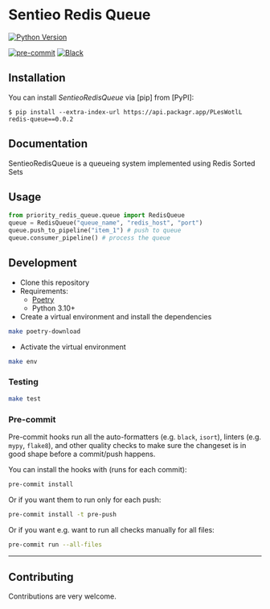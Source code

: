 # Sentieo Redis Queue

[![Python Version](https://img.shields.io/pypi/pyversions/sentieos3)][python version]

[![pre-commit](https://img.shields.io/badge/pre--commit-enabled-brightgreen?logo=pre-commit&logoColor=white)][pre-commit]
[![Black](https://img.shields.io/badge/code%20style-black-000000.svg)][black]

[python version]: https://pypi.org/project/sentieos3
[tests]: https://github.com/ShubhamBansal1997/sentieos3/actions?workflow=Tests
[codecov]: https://app.codecov.io/gh/ShubhamBansal1997/sentieos3
[pre-commit]: https://github.com/pre-commit/pre-commit
[black]: https://github.com/psf/black

## Installation

You can install _SentieoRedisQueue_ via [pip] from [PyPI]:

```console
$ pip install --extra-index-url https://api.packagr.app/PLesWotlL redis-queue==0.0.2
```

## Documentation

SentieoRedisQueue is a queueing system implemented using Redis Sorted Sets

## Usage

```python
from priority_redis_queue.queue import RedisQueue
queue = RedisQueue("queue_name", "redis_host", "port")
queue.push_to_pipeline("item_1") # push to queue
queue.consumer_pipeline() # process the queue
```

## Development

- Clone this repository
- Requirements:
  - [Poetry](https://python-poetry.org/)
  - Python 3.10+
- Create a virtual environment and install the dependencies

```sh
make poetry-download
```

- Activate the virtual environment

```sh
make env
```

### Testing

```sh
make test
```

### Pre-commit

Pre-commit hooks run all the auto-formatters (e.g. `black`, `isort`), linters (e.g. `mypy`, `flake8`), and other quality
checks to make sure the changeset is in good shape before a commit/push happens.

You can install the hooks with (runs for each commit):

```sh
pre-commit install
```

Or if you want them to run only for each push:

```sh
pre-commit install -t pre-push
```

Or if you want e.g. want to run all checks manually for all files:

```sh
pre-commit run --all-files
```

---

## Contributing

Contributions are very welcome.
